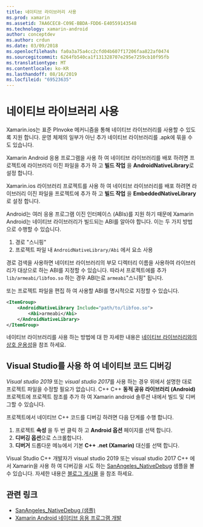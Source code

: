 ```yaml
---
title: 네이티브 라이브러리 사용
ms.prod: xamarin
ms.assetid: 7AA6CEC8-C09E-BBDA-FDD6-E40559143548
ms.technology: xamarin-android
author: conceptdev
ms.author: crdun
ms.date: 03/09/2018
ms.openlocfilehash: fa0a3a75a4cc2cfd04b607f17206faa822af0474
ms.sourcegitcommit: 6264fb540ca1f131328707e295e7259cb10f95fb
ms.translationtype: MT
ms.contentlocale: ko-KR
ms.lasthandoff: 08/16/2019
ms.locfileid: "69523635"
---
```

# <a name="using-native-libraries"></a>네이티브 라이브러리 사용

Xamarin.ios는 표준 PInvoke 메커니즘을 통해 네이티브 라이브러리를 사용할 수 있도록 지원 합니다. 운영 체제의 일부가 아닌 추가 네이티브 라이브러리를 .apk에 묶을 수도 있습니다.

Xamarin Android 응용 프로그램을 사용 하 여 네이티브 라이브러리를 배포 하려면 프로젝트에 라이브러리 이진 파일을 추가 하 고 **빌드 작업** 을 **AndroidNativeLibrary**로 설정 합니다.

Xamarin.ios 라이브러리 프로젝트를 사용 하 여 네이티브 라이브러리를 배포 하려면 라이브러리 이진 파일을 프로젝트에 추가 하 고 **빌드 작업** 을 **EmbeddedNativeLibrary**로 설정 합니다.

Android는 여러 응용 프로그램 이진 인터페이스 (ABIs)를 지원 하기 때문에 Xamarin Android는 네이티브 라이브러리가 빌드되는 ABI를 알아야 합니다.
이는 두 가지 방법으로 수행할 수 있습니다.

1. 경로 "스니핑"
1. 프로젝트 파일 내 `AndroidNativeLibrary/Abi` 에서 요소 사용


경로 검색을 사용하면 네이티브 라이브러리의 부모 디렉터리 이름을 사용하여 라이브러리가 대상으로 하는 ABI를 지정할 수 있습니다. 따라서 프로젝트에를 추가 `lib/armeabi/libfoo.so` 하는 경우 ABI는로 `armeabi`"스니핑" 됩니다.

또는 프로젝트 파일을 편집 하 여 사용할 ABI를 명시적으로 지정할 수 있습니다.

```xml
<ItemGroup>
    <AndroidNativeLibrary Include="path/to/libfoo.so">
        <Abi>armeabi</Abi>
    </AndroidNativeLibrary>
</ItemGroup>
```

네이티브 라이브러리를 사용 하는 방법에 대 한 자세한 내용은 [네이티브 라이브러리와의 상호 운용성](https://www.mono-project.com/docs/advanced/pinvoke/)을 참조 하세요.

## <a name="debugging-native-code-with-visual-studio"></a>Visual Studio를 사용 하 여 네이티브 코드 디버깅

*Visual studio 2019* 또는 *visual studio 2017*를 사용 하는 경우 위에서 설명한 대로 프로젝트 파일을 수정할 필요가 없습니다.
C++ C++ **동적 공유 라이브러리 (Android)** 프로젝트에 프로젝트 참조를 추가 하 여 Xamarin android 솔루션 내에서 빌드 및 디버그할 수 있습니다.

프로젝트에서 네이티브 C++ 코드를 디버깅 하려면 다음 단계를 수행 합니다.

1. 프로젝트 **속성** 을 두 번 클릭 하 고 **Android 옵션** 페이지를 선택 합니다.
2. **디버깅 옵션**으로 스크롤합니다.
3. **디버거** 드롭다운 메뉴에서 기본 **C++** **.net (Xamarin)** 대신를 선택 합니다.

Visual Studio C++ 개발자가 visual studio 2019 또는 visual studio 2017 C++ 에서 Xamarin을 사용 하 여 디버깅을 시도 하는 [SanAngeles_NativeDebug](https://docs.microsoft.com/samples/xamarin/monodroid-samples/sanangeles-ndk) 샘플을 볼 수 있습니다. 자세한 내용은 [블로그 게시물](https://blog.xamarin.com/build-and-debug-c-libraries-in-xamarin-android-apps-with-visual-studio-2015/) 을 참조 하세요.



## <a name="related-links"></a>관련 링크

- [SanAngeles_NativeDebug (샘플)](https://docs.microsoft.com/samples/xamarin/monodroid-samples/sanangeles-ndk)
- [Xamarin Android 네이티브 응용 프로그램 개발](https://blogs.msdn.microsoft.com/vcblog/2015/02/23/developing-xamarin-android-native-applications/)
